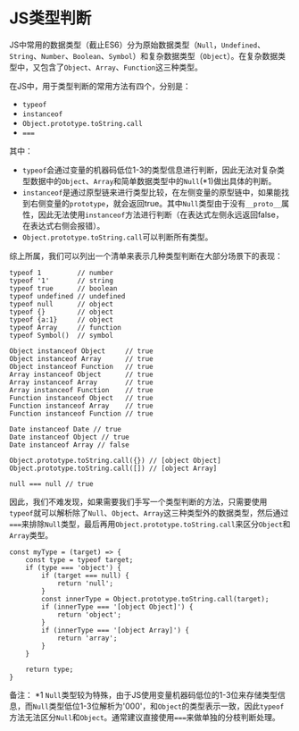 # JS类型判断


JS中常用的数据类型（截止ES6）分为原始数据类型（`Null`，`Undefined`、`String`、`Number`、`Boolean`、`Symbol`）和复杂数据类型（`Object`）。在复杂数据类型中，又包含了`Object`、`Array`、`Function`这三种类型。


在JS中，用于类型判断的常用方法有四个，分别是：
+ `typeof`
+ `instanceof`
+ `Object.prototype.toString.call`
+ `===`

其中：
+ `typeof`会通过变量的机器码低位1-3的类型信息进行判断，因此无法对复杂类型数据中的`Object`、`Array`和简单数据类型中的`Null`(*1)做出具体的判断。
+ `instanceof`是通过原型链来进行类型比较，在左侧变量的原型链中，如果能找到右侧变量的`prototype`，就会返回true。其中`Null`类型由于没有`__proto__`属性，因此无法使用`instanceof`方法进行判断（在表达式左侧永远返回false，在表达式右侧会报错）。
+ `Object.prototype.toString.call`可以判断所有类型。

综上所属，我们可以列出一个清单来表示几种类型判断在大部分场景下的表现：

```
typeof 1         // number
typeof '1'       // string
typeof true      // boolean
typeof undefined // undefined
typeof null      // object
typeof {}        // object
typeof {a:1}     // object  
typeof Array     // function
typeof Symbol()  // symbol

Object instanceof Object     // true
Object instanceof Array      // true
Object instanceof Function   // true
Array instanceof Object      // true
Array instanceof Array       // true
Array instanceof Function    // true
Function instanceof Object   // true
Function instanceof Array    // true
Function instanceof Function // true

Date instanceof Date // true
Date instanceof Object // true
Date instanceof Array // false

Object.prototype.toString.call({}) // [object Object]
Object.prototype.toString.call([]) // [object Array]

null === null // true
```

因此，我们不难发现，如果需要我们手写一个类型判断的方法，只需要使用`typeof`就可以解析除了`Null`、`Object`、`Array`这三种类型外的数据类型，然后通过`===`来排除`Null`类型，最后再用`Object.prototype.toString.call`来区分`Object`和`Array`类型。

```
const myType = (target) => {
    const type = typeof target;
    if (type === 'object') {
        if (target === null) {
            return 'null';
        }
        const innerType = Object.prototype.toString.call(target);
        if (innerType === '[object Object]') {
            return 'object';
        }
        if (innerType === '[object Array]') {
            return 'array';
        }
    }

    return type;
}
```

备注：
*1 `Null`类型较为特殊，由于JS使用变量机器码低位的1-3位来存储类型信息，而`Null`类型低位1-3位解析为'000'，和`Object`的类型表示一致，因此`typeof`方法无法区分`Null`和`Object`。通常建议直接使用`===`来做单独的分枝判断处理。